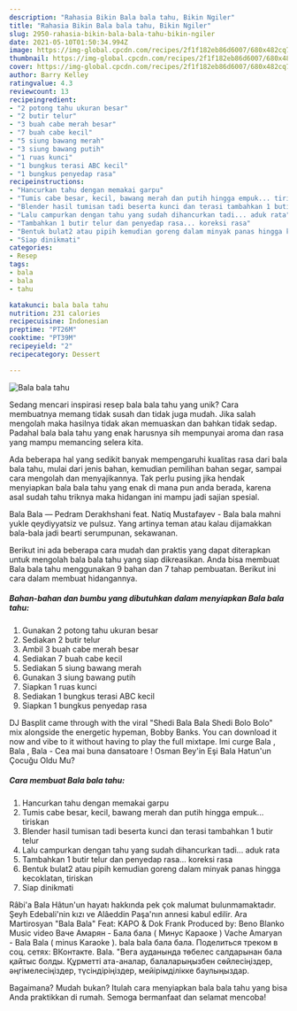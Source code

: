 ```yaml
---
description: "Rahasia Bikin Bala bala tahu, Bikin Ngiler"
title: "Rahasia Bikin Bala bala tahu, Bikin Ngiler"
slug: 2950-rahasia-bikin-bala-bala-tahu-bikin-ngiler
date: 2021-05-10T01:50:34.994Z
image: https://img-global.cpcdn.com/recipes/2f1f182eb86d6007/680x482cq70/bala-bala-tahu-foto-resep-utama.jpg
thumbnail: https://img-global.cpcdn.com/recipes/2f1f182eb86d6007/680x482cq70/bala-bala-tahu-foto-resep-utama.jpg
cover: https://img-global.cpcdn.com/recipes/2f1f182eb86d6007/680x482cq70/bala-bala-tahu-foto-resep-utama.jpg
author: Barry Kelley
ratingvalue: 4.3
reviewcount: 13
recipeingredient:
- "2 potong tahu ukuran besar"
- "2 butir telur"
- "3 buah cabe merah besar"
- "7 buah cabe kecil"
- "5 siung bawang merah"
- "3 siung bawang putih"
- "1 ruas kunci"
- "1 bungkus terasi ABC kecil"
- "1 bungkus penyedap rasa"
recipeinstructions:
- "Hancurkan tahu dengan memakai garpu"
- "Tumis cabe besar, kecil, bawang merah dan putih hingga empuk... tiriskan"
- "Blender hasil tumisan tadi beserta kunci dan terasi tambahkan 1 butir telur"
- "Lalu campurkan dengan tahu yang sudah dihancurkan tadi... aduk rata"
- "Tambahkan 1 butir telur dan penyedap rasa... koreksi rasa"
- "Bentuk bulat2 atau pipih kemudian goreng dalam minyak panas hingga kecoklatan, tiriskan"
- "Siap dinikmati"
categories:
- Resep
tags:
- bala
- bala
- tahu

katakunci: bala bala tahu 
nutrition: 231 calories
recipecuisine: Indonesian
preptime: "PT26M"
cooktime: "PT39M"
recipeyield: "2"
recipecategory: Dessert

---
```



![Bala bala tahu](https://img-global.cpcdn.com/recipes/2f1f182eb86d6007/680x482cq70/bala-bala-tahu-foto-resep-utama.jpg)

Sedang mencari inspirasi resep bala bala tahu yang unik? Cara membuatnya memang tidak susah dan tidak juga mudah. Jika salah mengolah maka hasilnya tidak akan memuaskan dan bahkan tidak sedap. Padahal bala bala tahu yang enak harusnya sih mempunyai aroma dan rasa yang mampu memancing selera kita.

Ada beberapa hal yang sedikit banyak mempengaruhi kualitas rasa dari bala bala tahu, mulai dari jenis bahan, kemudian pemilihan bahan segar, sampai cara mengolah dan menyajikannya. Tak perlu pusing jika hendak menyiapkan bala bala tahu yang enak di mana pun anda berada, karena asal sudah tahu triknya maka hidangan ini mampu jadi sajian spesial.

Bala Bala — Pedram Derakhshani feat. Natiq Mustafayev - Bala bala mahni yukle qeydiyyatsiz ve pulsuz. Yang artinya teman atau kalau dijamakkan bala-bala jadi bearti serumpunan, sekawanan.


Berikut ini ada beberapa cara mudah dan praktis yang dapat diterapkan untuk mengolah bala bala tahu yang siap dikreasikan. Anda bisa membuat Bala bala tahu menggunakan 9 bahan dan 7 tahap pembuatan. Berikut ini cara dalam membuat hidangannya.

<!--inarticleads1-->

##### Bahan-bahan dan bumbu yang dibutuhkan dalam menyiapkan Bala bala tahu:

1. Gunakan 2 potong tahu ukuran besar
1. Sediakan 2 butir telur
1. Ambil 3 buah cabe merah besar
1. Sediakan 7 buah cabe kecil
1. Sediakan 5 siung bawang merah
1. Gunakan 3 siung bawang putih
1. Siapkan 1 ruas kunci
1. Sediakan 1 bungkus terasi ABC kecil
1. Siapkan 1 bungkus penyedap rasa


DJ Basplit came through with the viral &#34;Shedi Bala Bala Shedi Bolo Bolo&#34; mix alongside the energetic hypeman, Bobby Banks. You can download it now and vibe to it without having to play the full mixtape. Imi curge Bala , Bala , Bala - Cea mai buna dansatoare ! Osman Bey&#39;in Eşi Bala Hatun&#39;un Çocuğu Oldu Mu? 

<!--inarticleads2-->

##### Cara membuat Bala bala tahu:

1. Hancurkan tahu dengan memakai garpu
1. Tumis cabe besar, kecil, bawang merah dan putih hingga empuk... tiriskan
1. Blender hasil tumisan tadi beserta kunci dan terasi tambahkan 1 butir telur
1. Lalu campurkan dengan tahu yang sudah dihancurkan tadi... aduk rata
1. Tambahkan 1 butir telur dan penyedap rasa... koreksi rasa
1. Bentuk bulat2 atau pipih kemudian goreng dalam minyak panas hingga kecoklatan, tiriskan
1. Siap dinikmati


Râbi&#39;a Bala Hâtun&#39;un hayatı hakkında pek çok malumat bulunmamaktadır. Şeyh Edebali&#39;nin kızı ve Alâeddin Paşa&#39;nın annesi kabul edilir. Ara Martirosyan &#34;Bala Bala&#34; Feat: KAPO &amp; Dok Frank Produced by: Beno Blanko Music video Ваче Амарян - Бала бала ( Минус Караоке ) Vache Amaryan - Bala Bala ( minus Karaoke ). bala bala бала бала. Поделиться треком в соц. сетях: ВКонтакте. Bala. &#34;Вега ауданында төбелес салдарынан бала қайтыс болды. Құрметті ата-аналар, балаларыңызбен сөйлесіңіздер, әңгімелесіңіздер, түсіндіріңіздер, мейірімділікке баулыңыздар. 

Bagaimana? Mudah bukan? Itulah cara menyiapkan bala bala tahu yang bisa Anda praktikkan di rumah. Semoga bermanfaat dan selamat mencoba!

